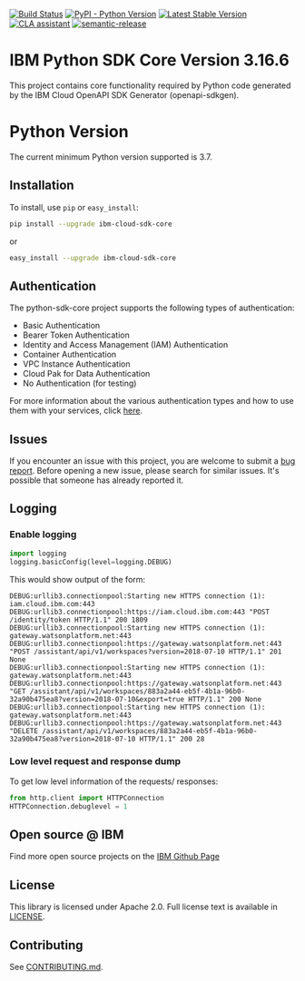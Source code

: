 [![Build Status](https://app.travis-ci.com/IBM/python-sdk-core.svg?branch=main)](https://app.travis-ci.com/IBM/python-sdk-core)
[![PyPI - Python Version](https://img.shields.io/pypi/pyversions/ibm-cloud-sdk-core)](https://pypi.org/project/ibm-cloud-sdk-core/)
[![Latest Stable Version](https://img.shields.io/pypi/v/ibm-cloud-sdk-core.svg)](https://pypi.python.org/pypi/ibm-cloud-sdk-core)
[![CLA assistant](https://cla-assistant.io/readme/badge/ibm/python-sdk-core)](https://cla-assistant.io/ibm/python-sdk-core)
[![semantic-release](https://img.shields.io/badge/%20%20%F0%9F%93%A6%F0%9F%9A%80-semantic--release-e10079.svg)](https://github.com/semantic-release/semantic-release)

# IBM Python SDK Core Version 3.16.6
This project contains core functionality required by Python code generated by the IBM Cloud OpenAPI SDK Generator
(openapi-sdkgen).

# Python Version
The current minimum Python version supported is 3.7.

## Installation

To install, use `pip` or `easy_install`:

```bash
pip install --upgrade ibm-cloud-sdk-core
```

or

```bash
easy_install --upgrade ibm-cloud-sdk-core
```

## Authentication
The python-sdk-core project supports the following types of authentication:
- Basic Authentication
- Bearer Token Authentication
- Identity and Access Management (IAM) Authentication
- Container Authentication
- VPC Instance Authentication
- Cloud Pak for Data Authentication
- No Authentication (for testing)

For more information about the various authentication types and how to use them with your services, click [here](Authentication.md).

## Issues

If you encounter an issue with this project, you are welcome to submit a [bug report](https://github.com/IBM/python-sdk-core/issues).
Before opening a new issue, please search for similar issues. It's possible that someone has already reported it.

## Logging

### Enable logging

```python
import logging
logging.basicConfig(level=logging.DEBUG)
```

This would show output of the form:
```
DEBUG:urllib3.connectionpool:Starting new HTTPS connection (1): iam.cloud.ibm.com:443
DEBUG:urllib3.connectionpool:https://iam.cloud.ibm.com:443 "POST /identity/token HTTP/1.1" 200 1809
DEBUG:urllib3.connectionpool:Starting new HTTPS connection (1): gateway.watsonplatform.net:443
DEBUG:urllib3.connectionpool:https://gateway.watsonplatform.net:443 "POST /assistant/api/v1/workspaces?version=2018-07-10 HTTP/1.1" 201 None
DEBUG:urllib3.connectionpool:Starting new HTTPS connection (1): gateway.watsonplatform.net:443
DEBUG:urllib3.connectionpool:https://gateway.watsonplatform.net:443 "GET /assistant/api/v1/workspaces/883a2a44-eb5f-4b1a-96b0-32a90b475ea8?version=2018-07-10&export=true HTTP/1.1" 200 None
DEBUG:urllib3.connectionpool:Starting new HTTPS connection (1): gateway.watsonplatform.net:443
DEBUG:urllib3.connectionpool:https://gateway.watsonplatform.net:443 "DELETE /assistant/api/v1/workspaces/883a2a44-eb5f-4b1a-96b0-32a90b475ea8?version=2018-07-10 HTTP/1.1" 200 28
```

### Low level request and response dump
To get low level information of the requests/ responses:

```python
from http.client import HTTPConnection
HTTPConnection.debuglevel = 1
```

## Open source @ IBM

Find more open source projects on the [IBM Github Page](http://github.com/IBM)

## License

This library is licensed under Apache 2.0. Full license text is
available in [LICENSE](LICENSE).

## Contributing

See [CONTRIBUTING.md](CONTRIBUTING.md).
